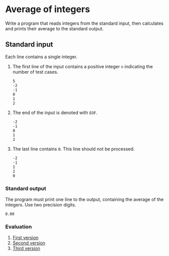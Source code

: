 # Average of integers

Write a program that reads integers from the standard input, then calculates and prints their average to the standard output.

## Standard input

Each line contains a single integer.

1. The first line of the input contains a positive integer `n` indicating the number of test cases.

    ```
    5
    -2
    -1
    0
    1
    2
    ```


2. The end of the input is denoted with `EOF`.

    ```
    -2
    -1
    0
    1
    2
    ```

3. The last line contains `0`. This line should not be processed.

    ```
    -2
    -1
    1
    2
    0
    ```

### Standard output

The program must print one line to the output, containing the average of the integers. Use two precision digits.

```
0.00
```

### Evaluation

1. [First version](https://progcont.hu/progcont/100129/?pid=200780)
2. [Second version](https://progcont.hu/progcont/100129/?pid=200781)
3. [Third version](https://progcont.hu/progcont/100129/?pid=200782)